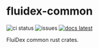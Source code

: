 # fluidex-common
![ci status](https://github.com/fluidex/common-rs/workflows/CI/badge.svg)
![issues](https://img.shields.io/github/issues/Fluidex/common-rs)
[![docs latest](https://img.shields.io/badge/docs-latest-success)](https://www.fluidex.io/common-rs/fluidex_common/)

FluiDex common rust crates.

